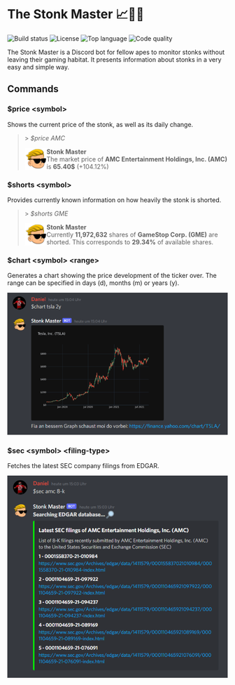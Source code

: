 # The Stonk Master 📈💎🙌

![Build status](https://github.com/d-stoll/stonkmaster/actions/workflows/build.yml/badge.svg)
![License](https://img.shields.io/github/license/d-stoll/stonkmaster)
![Top language](https://img.shields.io/github/languages/top/d-stoll/stonkmaster)
![Code quality](https://img.shields.io/badge/code%20quality-excellent-brightgreen)

The Stonk Master is a Discord bot for fellow apes to monitor stonks without leaving their gaming habitat. It presents information about stonks in a very easy and simple way.

## Commands

### $price \<symbol\>

Shows the current price of the stonk, as well as its daily change.

<blockquote>
    <p>&gt;  <i>$price AMC</i></p>
    <img align="left" src=".github/assets/stonkmaster-avatar.png" alt="stonkmaster avatar">
        <b>Stonk Master</b><br />
        The market price of <b>AMC Entertainment Holdings, Inc. (AMC)</b> is <b>65.40$</b> (+104.12%)
</blockquote>

### $shorts \<symbol\>

Provides currently known information on how heavily the stonk is shorted.

<blockquote>
    <p>&gt;  <i>$shorts GME</i></p>
    <img align="left" src=".github/assets/stonkmaster-avatar.png" alt="stonkmaster avatar">
        <b>Stonk Master</b><br />
        Currently <b>11,972,632</b> shares of <b>GameStop Corp. (GME)</b> are shorted. This corresponds to <b>29.34%</b> of available shares.
</blockquote>


### $chart \<symbol\> \<range\>

Generates a chart showing the price development of the ticker over. The range can be specified 
in days (d), months (m) or years (y).

![Tesla Chart (2 years)](.github/assets/tsla_chart.png)


### $sec \<symbol\> \<filing-type\>

Fetches the latest SEC company filings from EDGAR.

![AMC sec filings (8-k)](.github/assets/amc_sec.png)


